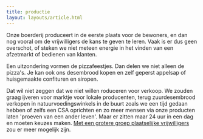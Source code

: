 ```yaml
---
title: productie
layout: layouts/article.html
---
```

Onze boerderij produceert in de eerste plaats voor de bewoners, en dan nog vooral om de vrijwilligers de kans te geven te leren. Vaak is er dus geen overschot, of steken we niet meteen energie in het vinden van een afzetmarkt of bedienen van klanten. 

Een uitzondering vormen de pizzafeestjes. Dan delen we niet alleen de pizza's. Je kan ook ons desembrood kopen en zelf geperst appelsap of huisgemaakte confituren en siropen.

Dat wil niet zeggen dat we niet willen roduceren voor verkoop. We zouden graag ijveren voor marktje voor lokale producenten, terug zuurdesembrood verkopen in natuurvoedingswinkels in de buurt zoals we een tijd gedaan hebben of zelfs een CSA oprichten en zo meer mensen via onze producten laten 'proeven van een ander leven'. Maar er zitten maar 24 uur in een dag en moeten keuzes maken. [Met een grotere groep plaatselijke vrijwilligers](volunteer/local) zou er meer mogelijk zijn.
